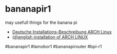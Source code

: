 # bananapir1
may usefull things for the banana pi
- [Deutsche Installations-Beschreibung ARCH Linux](installation_german.md)
- [(d)english installation of ARCH LINUX](installation_english.md)

\#bananapir1
\#lamobor1
\#bananapirouter
\#bpi-r1
